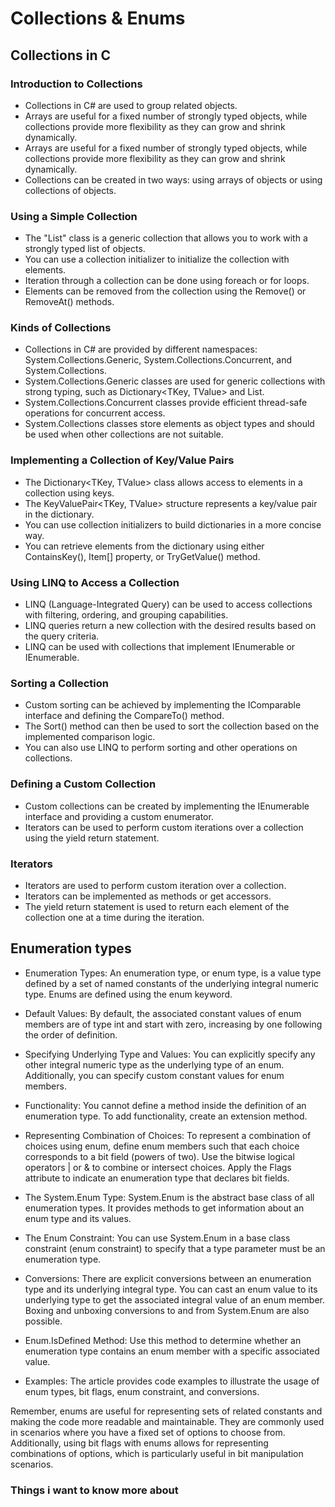 # Collections & Enums

## Collections in C #

### Introduction to Collections

* Collections in C# are used to group related objects.
* Arrays are useful for a fixed number of strongly typed objects, while collections provide more flexibility as they can grow and shrink dynamically.
* Arrays are useful for a fixed number of strongly typed objects, while collections provide more flexibility as they can grow and shrink dynamically.
* Collections can be created in two ways: using arrays of objects or using collections of objects.

### Using a Simple Collection

* The "List<T>" class is a generic collection that allows you to work with a strongly typed list of objects.
* You can use a collection initializer to initialize the collection with elements.
* Iteration through a collection can be done using foreach or for loops.
* Elements can be removed from the collection using the Remove() or RemoveAt() methods.

### Kinds of Collections

* Collections in C# are provided by different namespaces: System.Collections.Generic, System.Collections.Concurrent, and System.Collections.
* System.Collections.Generic classes are used for generic collections with strong typing, such as Dictionary<TKey, TValue> and List<T>.
* System.Collections.Concurrent classes provide efficient thread-safe operations for concurrent access.
* System.Collections classes store elements as object types and should be used when other collections are not suitable.

### Implementing a Collection of Key/Value Pairs

* The Dictionary<TKey, TValue> class allows access to elements in a collection using keys.
* The KeyValuePair<TKey, TValue> structure represents a key/value pair in the dictionary.
* You can use collection initializers to build dictionaries in a more concise way.
* You can retrieve elements from the dictionary using either ContainsKey(), Item[] property, or TryGetValue() method.

### Using LINQ to Access a Collection

* LINQ (Language-Integrated Query) can be used to access collections with filtering, ordering, and grouping capabilities.
* LINQ queries return a new collection with the desired results based on the query criteria.
* LINQ can be used with collections that implement IEnumerable<T> or IEnumerable.

### Sorting a Collection

* Custom sorting can be achieved by implementing the IComparable<T> interface and defining the CompareTo() method.
* The Sort() method can then be used to sort the collection based on the implemented comparison logic.
* You can also use LINQ to perform sorting and other operations on collections.

### Defining a Custom Collection

* Custom collections can be created by implementing the IEnumerable interface and providing a custom enumerator.
* Iterators can be used to perform custom iterations over a collection using the yield return statement.

### Iterators

* Iterators are used to perform custom iteration over a collection.
* Iterators can be implemented as methods or get accessors.
* The yield return statement is used to return each element of the collection one at a time during the iteration.

## Enumeration types 

* Enumeration Types: An enumeration type, or enum type, is a value type defined by a set of named constants of the underlying integral numeric type. Enums are defined using the enum keyword.

* Default Values: By default, the associated constant values of enum members are of type int and start with zero, increasing by one following the order of definition.

* Specifying Underlying Type and Values: You can explicitly specify any other integral numeric type as the underlying type of an enum. Additionally, you can specify custom constant values for enum members.

* Functionality: You cannot define a method inside the definition of an enumeration type. To add functionality, create an extension method.

* Representing Combination of Choices: To represent a combination of choices using enum, define enum members such that each choice corresponds to a bit field (powers of two). Use the bitwise logical operators | or & to combine or intersect choices. Apply the Flags attribute to indicate an enumeration type that declares bit fields.

* The System.Enum Type: System.Enum is the abstract base class of all enumeration types. It provides methods to get information about an enum type and its values.

* The Enum Constraint: You can use System.Enum in a base class constraint (enum constraint) to specify that a type parameter must be an enumeration type.

* Conversions: There are explicit conversions between an enumeration type and its underlying integral type. You can cast an enum value to its underlying type to get the associated integral value of an enum member. Boxing and unboxing conversions to and from System.Enum are also possible.

* Enum.IsDefined Method: Use this method to determine whether an enumeration type contains an enum member with a specific associated value.

* Examples: The article provides code examples to illustrate the usage of enum types, bit flags, enum constraint, and conversions.

Remember, enums are useful for representing sets of related constants and making the code more readable and maintainable. They are commonly used in scenarios where you have a fixed set of options to choose from. Additionally, using bit flags with enums allows for representing combinations of options, which is particularly useful in bit manipulation scenarios.

### Things i want to know more about 




